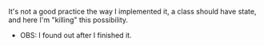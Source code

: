 It's not a good practice the way I implemented it, a class should have state, and here I'm "killing" this possibility.
  - OBS: I found out after I finished it.